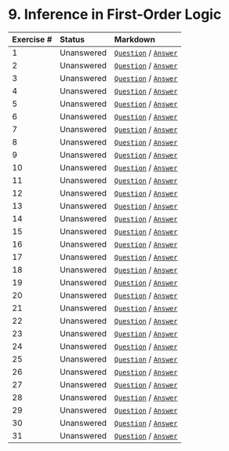 # 9. Inference in First-Order Logic

| **Exercise #** | **Status** | **Markdown** |
|:------------|:-----------|:-----------------|
| 1 | Unanswered | [`Question`](exercises/ex_1/question.md) / [`Answer`](exercises/ex_1/answer.md)|  
| 2 | Unanswered | [`Question`](exercises/ex_2/question.md) / [`Answer`](exercises/ex_2/answer.md)|
| 3 | Unanswered | [`Question`](exercises/ex_3/question.md) / [`Answer`](exercises/ex_3/answer.md)|
| 4 | Unanswered | [`Question`](exercises/ex_4/question.md) / [`Answer`](exercises/ex_4/answer.md)|
| 5 | Unanswered | [`Question`](exercises/ex_5/question.md) / [`Answer`](exercises/ex_5/answer.md)|
| 6 | Unanswered | [`Question`](exercises/ex_6/question.md) / [`Answer`](exercises/ex_6/answer.md)|
| 7 | Unanswered | [`Question`](exercises/ex_7/question.md) / [`Answer`](exercises/ex_7/answer.md)|
| 8 | Unanswered | [`Question`](exercises/ex_8/question.md) / [`Answer`](exercises/ex_8/answer.md)|
| 9 | Unanswered | [`Question`](exercises/ex_9/question.md) / [`Answer`](exercises/ex_9/answer.md)|
| 10 | Unanswered | [`Question`](exercises/ex_10/question.md) / [`Answer`](exercises/ex_10/answer.md)|
| 11 | Unanswered | [`Question`](exercises/ex_11/question.md) / [`Answer`](exercises/ex_11/answer.md)|
| 12 | Unanswered | [`Question`](exercises/ex_12/question.md) / [`Answer`](exercises/ex_12/answer.md)|
| 13 | Unanswered | [`Question`](exercises/ex_13/question.md) / [`Answer`](exercises/ex_13/answer.md)|
| 14 | Unanswered | [`Question`](exercises/ex_14/question.md) / [`Answer`](exercises/ex_14/answer.md)|
| 15 | Unanswered | [`Question`](exercises/ex_15/question.md) / [`Answer`](exercises/ex_15/answer.md)|
| 16 | Unanswered | [`Question`](exercises/ex_16/question.md) / [`Answer`](exercises/ex_16/answer.md)|
| 17 | Unanswered | [`Question`](exercises/ex_17/question.md) / [`Answer`](exercises/ex_17/answer.md)|
| 18 | Unanswered | [`Question`](exercises/ex_18/question.md) / [`Answer`](exercises/ex_18/answer.md)|
| 19 | Unanswered | [`Question`](exercises/ex_19/question.md) / [`Answer`](exercises/ex_19/answer.md)|
| 20 | Unanswered | [`Question`](exercises/ex_20/question.md) / [`Answer`](exercises/ex_20/answer.md)|
| 21 | Unanswered | [`Question`](exercises/ex_21/question.md) / [`Answer`](exercises/ex_21/answer.md)|
| 22 | Unanswered | [`Question`](exercises/ex_22/question.md) / [`Answer`](exercises/ex_22/answer.md)|
| 23 | Unanswered | [`Question`](exercises/ex_23/question.md) / [`Answer`](exercises/ex_23/answer.md)|
| 24 | Unanswered | [`Question`](exercises/ex_24/question.md) / [`Answer`](exercises/ex_24/answer.md)|
| 25 | Unanswered | [`Question`](exercises/ex_25/question.md) / [`Answer`](exercises/ex_25/answer.md)|
| 26 | Unanswered | [`Question`](exercises/ex_26/question.md) / [`Answer`](exercises/ex_26/answer.md)|
| 27 | Unanswered | [`Question`](exercises/ex_27/question.md) / [`Answer`](exercises/ex_27/answer.md)|
| 28 | Unanswered | [`Question`](exercises/ex_28/question.md) / [`Answer`](exercises/ex_28/answer.md)|
| 29 | Unanswered | [`Question`](exercises/ex_29/question.md) / [`Answer`](exercises/ex_29/answer.md)|
| 30 | Unanswered | [`Question`](exercises/ex_30/question.md) / [`Answer`](exercises/ex_30/answer.md)|
| 31 | Unanswered | [`Question`](exercises/ex_31/question.md) / [`Answer`](exercises/ex_31/answer.md)|